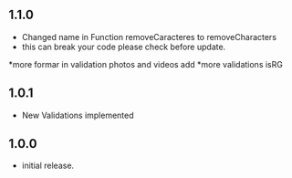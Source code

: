 ## 1.1.0

* Changed name in  Function removeCaracteres to removeCharacters
* this can break your code please check before update.

*more formar in validation photos and videos add 
*more validations isRG

## 1.0.1

* New Validations implemented

## 1.0.0

* initial release.
